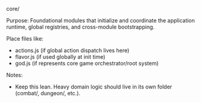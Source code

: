 core/

Purpose:
Foundational modules that initialize and coordinate the application runtime, global registries, and cross-module bootstrapping.

Place files like:
- actions.js (if global action dispatch lives here)
- flavor.js (if used globally at init time)
- god.js (if represents core game orchestrator/root system)

Notes:
- Keep this lean. Heavy domain logic should live in its own folder (combat/, dungeon/, etc.).